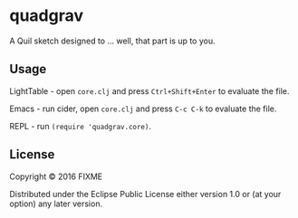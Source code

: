 # quadgrav

A Quil sketch designed to ... well, that part is up to you.

## Usage

LightTable - open `core.clj` and press `Ctrl+Shift+Enter` to evaluate the file.

Emacs - run cider, open `core.clj` and press `C-c C-k` to evaluate the file.

REPL - run `(require 'quadgrav.core)`.

## License

Copyright © 2016 FIXME

Distributed under the Eclipse Public License either version 1.0 or (at
your option) any later version.
